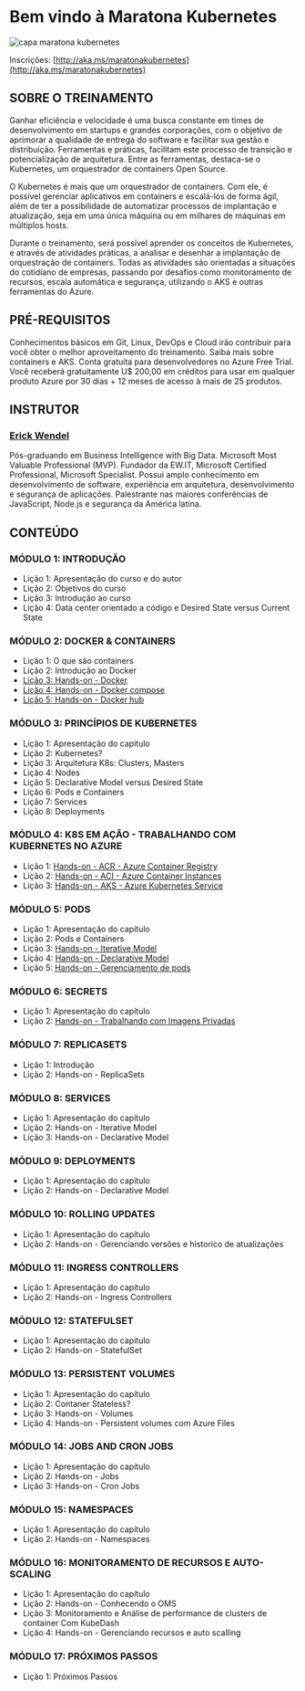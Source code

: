 # Bem vindo à Maratona Kubernetes

<img src="https://i.imgur.com/RsMMj5U.png" alt="capa maratona kubernetes" title="Bem vindo à Maratona Kubernetes"  />

Inscrições: [http://aka.ms/maratonakubernetes](http://aka.ms/maratonakubernetes)

## SOBRE O TREINAMENTO

Ganhar eficiência e velocidade é uma busca constante em times de desenvolvimento em startups e grandes corporações, com o objetivo de aprimorar a qualidade de entrega do software e facilitar sua gestão e distribuição. Ferramentas e práticas, facilitam este processo de transição e potencialização de arquitetura. Entre as ferramentas, destaca-se o Kubernetes, um orquestrador de containers Open Source.

O Kubernetes é mais que um orquestrador de containers. Com ele, é possível gerenciar aplicativos em containers e escalá-los de forma ágil, além de ter a possibilidade de automatizar processos de implantação e atualização, seja em uma única máquina ou em milhares de máquinas em múltiplos hosts.

Durante o treinamento, será possível aprender os conceitos de Kubernetes, e através de atividades práticas, a analisar e desenhar a implantação de orquestração de containers. Todas as atividades são orientadas a situações do cotidiano de empresas, passando por desafios como monitoramento de recursos, escala automática e segurança, utilizando o AKS e outras ferramentas do Azure.

## PRÉ-REQUISITOS

Conhecimentos básicos em Git, Linux, DevOps e Cloud irão contribuir para você obter o melhor aproveitamento do treinamento. Saiba mais sobre containers e AKS.
Conta gratuita para desenvolvedores no Azure Free Trial. Você receberá gratuitamente U$ 200,00 em créditos para usar em qualquer produto Azure por 30 dias + 12 meses de acesso à mais de 25 produtos.

## INSTRUTOR

### [Erick Wendel](https://github.com/erickwendel)

Pós-graduando em Business Intelligence with Big Data. Microsoft Most Valuable Professional (MVP). Fundador da EW.IT, Microsoft Certified Professional, Microsoft Specialist. Possui amplo conhecimento em desenvolvimento de software, experiência em arquitetura, desenvolvimento e segurança de aplicações. Palestrante nas maiores conferências de JavaScript, Node.js e segurança da América latina.

## CONTEÚDO

### MÓDULO 1: INTRODUÇÃO

* Lição 1: Apresentação do curso e do autor
* Lição 2: Objetivos do curso
* Lição 3: Introdução ao curso
* Lição 4: Data center orientado a código e Desired State versus Current State

### MÓDULO 2: DOCKER & CONTAINERS

* Lição 1: O que são containers
* Lição 2: Introdução ao Docker
* [Lição 3: Hands-on - Docker](module-02%20-%20docker/example1-docker)
* [Lição 4: Hands-on - Docker compose](module-02%20-%20docker/example2-docker-compose)
* [Lição 5: Hands-on - Docker hub](module-02%20-%20docker/example3-dockerhub) 

### MÓDULO 3: PRINCÍPIOS DE KUBERNETES

* Lição 1: Apresentação do capitulo
* Lição 2: Kubernetes?
* Lição 3: Arquitetura K8s: Clusters, Masters
* Lição 4: Nodes
* Lição 5: Declarative Model versus Desired State
* Lição 6: Pods e Containers
* Lição 7: Services
* Lição 8: Deployments

### MÓDULO 4: K8S EM AÇÃO - TRABALHANDO COM KUBERNETES NO AZURE

* Lição 1: [Hands-on - ACR - Azure Container Registry](module-04%20-%20k8s-on-azure/1.%20container-registry.sh)
* Lição 2: [Hands-on - ACI - Azure Container Instances](module-04%20-%20k8s-on-azure/2.%20container-services.sh)
* Lição 3: [Hands-on - AKS - Azure Kubernetes Service](module-04%20-%20k8s-on-azure/3.%20aks-kubernetes-az.sh)

### MÓDULO 5: PODS

* Lição 1: Apresentação do capítulo
* Lição 2: Pods e Containers
* Lição 3: [Hands-on - Iterative Model](module-05%20-%20pods/1.%20aks%20-%20working%20with%20pods.sh)
* Lição 4: [Hands-on - Declarative Model](module-05%20-%20pods)
* Lição 5: [Hands-on - Gerenciamento de pods](module-05%20-%20pods/1.%20aks%20-%20working%20with%20pods.sh)

### MÓDULO 6: SECRETS

* Lição 1: Apresentação do capítulo
* Lição 2: [Hands-on - Trabalhando com Imagens Privadas](module-06%20-%20secrets)

### MÓDULO 7: REPLICASETS

* Lição 1: Introdução
* Lição 2: Hands-on - ReplicaSets

### MÓDULO 8: SERVICES

* Lição 1: Apresentação do capítulo
* Lição 2: Hands-on - Iterative Model
* Lição 3: Hands-on - Declarative Model

### MÓDULO 9: DEPLOYMENTS

* Lição 1: Apresentação do capítulo
* Lição 2: Hands-on - Declarative Model

### MÓDULO 10: ROLLING UPDATES

* Lição 1: Apresentação do capítulo
* Lição 2: Hands-on - Gerenciando versões e historico de atualizações

### MÓDULO 11: INGRESS CONTROLLERS

* Lição 1: Apresentação do capítulo
* Lição 2: Hands-on - Ingress Controllers

### MÓDULO 12: STATEFULSET

* Lição 1: Apresentação do capítulo
* Lição 2: Hands-on - StatefulSet

### MÓDULO 13: PERSISTENT VOLUMES

* Lição 1: Apresentação do capítulo
* Lição 2: Contaner Stateless?
* Lição 3: Hands-on - Volumes
* Lição 4: Hands-on - Persistent volumes com Azure Files

### MÓDULO 14: JOBS AND CRON JOBS

* Lição 1: Apresentação do capítulo
* Lição 2: Hands-on - Jobs
* Lição 3: Hands-on - Cron Jobs

### MÓDULO 15: NAMESPACES

* Lição 1: Apresentação do capítulo
* Lição 2: Hands-on - Namespaces

### MÓDULO 16: MONITORAMENTO DE RECURSOS E AUTO-SCALING

* Lição 1: Apresentação do capítulo
* Lição 2: Hands-on - Conhecendo o OMS
* Lição 3: Monitoramento e Análise de performance de clusters de container Com KubeDash
* Lição 4: Hands-on - Gerenciando recursos e auto scalling

### MÓDULO 17: PRÓXIMOS PASSOS

* Lição 1: Próximos Passos
